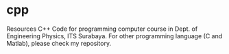 # cpp

Resources C++ Code for programming computer course in Dept. of Engineering Physics, ITS Surabaya. For other programming language (C and Matlab), please check my repository.
